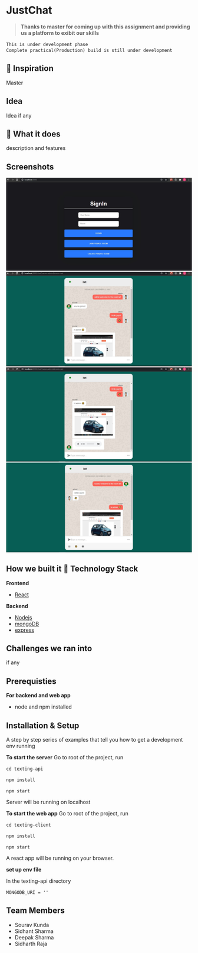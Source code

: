 # JustChat

> **Thanks to master for coming up with this assignment and providing us a platform to exibit our skills**

```
This is under development phase
Complete practical(Production) build is still under development
```

## 📌 Inspiration

Master

## Idea

Idea if any

## 🎯 What it does

description and features

## Screenshots

![](assets/images/signin.jpg)
![](assets/images/chat0.jpg)
![](assets/images/chat.jpg)
![](assets/images/chat1.jpg)

## How we built it 🏁 Technology Stack

**Frontend**
* [React](https://reactjs.org/)


**Backend**
* [Nodejs](https://nodejs.org/en/)
* [mongoDB](https://www.mongodb.com/)
* [express](https://expressjs.com/)

## Challenges we ran into

if any

## Prerequisties

**For backend and web app**
* node and npm installed

## Installation & Setup 

A step by step series of examples that tell you how to get a development env running

**To start the server**
Go to root of the project, run

```
cd texting-api
```


```
npm install
```

```
npm start
```

Server will be running on localhost

**To start the web app**
Go to root of the project, run

```
cd texting-client
```

```
npm install
```

```
npm start
```

A react app will be running on your browser.

**set up env file**

In the texting-api directory

```
MONGODB_URI = ''

```


## Team Members
* Sourav Kunda            
* Sidhant Sharma
* Deepak Sharma
* Sidharth Raja
